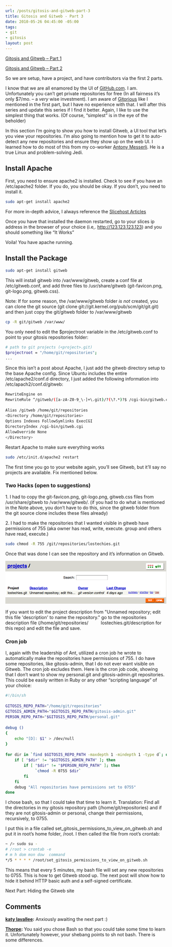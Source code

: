 ```yaml
---
url: /posts/gitosis-and-gitweb-part-3
title: Gitosis and Gitweb - Part 3
date: 2010-05-26 04:45:00 -05:00
tags:
- git
- gitosis
layout: post
---
```


[Gitosis and Gitweb – Part 1](/posts/gitosis-and-gitweb-part-1)

[Gitosis and Gitweb – Part 2](/posts/gitosis-and-gitweb-part-2)

So we are setup, have a project, and have contributors via the first 2 parts.

I know that we are all enamored by the UI of [GitHub.com](http://github.com). I am. Unfortunately you can’t get private repositories for free (In all fairness it’s only $7/mo. – a _very_ wise investment). I am aware of [Gitorious](http://gitorious.com) like I mentioned in the first part, but I have no experience with that. I will after this series and update this series if I find it better. Again, I like to use the simplest thing that works. (Of course, “simplest” is in the eye of the beholder)

In this section I’m going to show you how to install Gitweb, a UI tool that let’s you view your repositories. I’m also going to mention how to get it to auto-detect any new repositories and ensure they show up on the web UI. I learned how to do most of this from my co-worker [Antony Messerli](http://twitter.com/ajmesserli). He is a true Linux and problem-solving Jedi.

## Install Apache

First, you need to ensure apache2 is installed. Check to see if you have an /etc/apache2 folder. If you do, you should be okay. If you don’t, you need to install it.

```bash
sudo apt-get install apache2
```

For more in-depth advice, I always reference the [Slicehost Articles](http://articles.slicehost.com/2010/5/19/installing-apache-on-ubuntu)

Once you have that installed the daemon restarted, go to your slices ip address in the browser of your choice (i.e,. <http://123.123.123.123>) and you should something like “It Works”

Voila! You have apache running.

## Install the Package

```bash
sudo apt-get install gitweb
```

This will install gitweb into /var/www/gitweb, create a conf file at /etc/gitweb.conf, and add three files to /usr/share/gitweb (git-favicon.png, git-logo.png, gitweb.css).

Note: If for some reason, the /var/www/gitweb folder _is not_ created, you can clone the git source (git clone git://git.kernel.org/pub/scm/git/git.git) and then just copy the git/gitweb folder to /var/www/gitweb

```bash
cp -R git/gitweb /var/www/
```

You only need to edit the $projectroot variable in the /etc/gitweb.conf to point to your gitosis repositories folder:

```bash
# path to git projects (<project>.git)
$projectroot = "/home/git/repositories";
...
```

Since this isn’t a post about Apache, I just add the gitweb directory setup to the base Apache config. Since Ubuntu includes the entire /etc/apache2/conf.d directory, I just added the following information into /etc/apach2/conf.d/gitweb:

```bash
RewriteEngine on
RewriteRule ^/gitweb/([a-zA-Z0-9_\-]+\.git)/?(\?.*)?$ /cgi-bin/gitweb.cgi/$1 [L,PT]

Alias /gitweb /home/git/repositories
<Directory /home/git/repositories>
Options Indexes FollowSymlinks ExecCGI
DirectoryIndex /cgi-bin/gitweb.cgi
AllowOverride None
</Directory>
```

Restart Apache to make sure everything works

```bash
sudo /etc/init.d/apache2 restart
```

The first time you go to your website again, you’ll see Gitweb, but it’ll say no projects are available. Fix mentioned below.

### Two Hacks (open to suggestions)

1\. I had to copy the git-favicon.png, git-logo.png, gitweb.css files from /usr/share/gitweb to /var/www/gitweb/. (if you had to do what is mentioned in the Note above, you don’t have to do this, since the gitweb folder from the git source clone includes these files already)

2\. I had to make the repositories that I wanted visible in gitweb have permissions of 755 (aka owner has read, write, execute. group and others have read, execute.)

```bash
sudo chmod -R 755 /git/repositories/lostechies.git
```

Once that was done I can see the repository and it’s information on Gitweb.

![](/img/gitweb-part3.png)

If you want to edit the project description from "Unnamed repository; edit this file 'description' to name the repository." go to the repositories description file (/home/git/repositories/          lostechies.git/description for this repo) and edit the file and save.

### Cron job

I, again with the leadership of Ant, utilized a cron job he wrote to automatically make the repositories have permissions of 755. I do have some repositories, like gitosis-admin, that I do not ever want visible on Gitweb. The cron job excludes them. Here is the cron job code, showing that I don’t want to show my personal.git and gitosis-admin.git repositories. This could be easily written in Ruby or any other “scripting language” of your choice:

```bash
#!/bin/sh

GITOSIS_REPO_PATH="/home/git/repositories"
GITOSIS_ADMIN_PATH="$GITOSIS_REPO_PATH/gitosis-admin.git"
PERSON_REPO_PATH="$GITOSIS_REPO_PATH/personal.git"

debug ()
{
    echo "[D]: $1" > /dev/null
}

for dir in `find $GITOSIS_REPO_PATH -maxdepth 1 -mindepth 1 -type d`; do
    if [ "$dir" != "$GITOSIS_ADMIN_PATH" ]; then
        if [ "$dir" != "$PERSON_REPO_PATH" ]; then
             `chmod -R 0755 $dir`
        fi
    fi
    debug "All repositories have permissions set to 0755"
done
```

I chose bash, so that I could take that time to learn it.
Translation: Find all the directories in my gitosis repository path (/home/git/repositories) and if they are not gitosis-admin or personal, change their permissions, recursively, to 0755.

I put this in a file called set_gitosis_permissions_to_view_on_gitweb.sh and put it in root’s home folder, /root. I then called the file from root’s crontab:

```bash
~ /> sudo su -
# /root > crontab -e
# m h dom mon dow  command
*/5 * * * * /root/set_gitosis_permissions_to_view_on_gitweb.sh
```

This means that every 5 minutes, my bash file will set any new repositories to 0755. This is how to get Gitweb stood up. The next post will show how to hide it behind HTTP basic auth and a self-signed certificate.

Next Part: Hiding the Gitweb site

## Comments

**[katy lavallee](#483 "2010-07-09 22:07:08"):** Anxiously awaiting the next part :)

**[Thorpe](#513 "2011-11-05 01:16:00"):** You said you chose Bash so that you could take some time to learn it. Unfortunately however, your shebang points to sh not bash. There is some differences.
